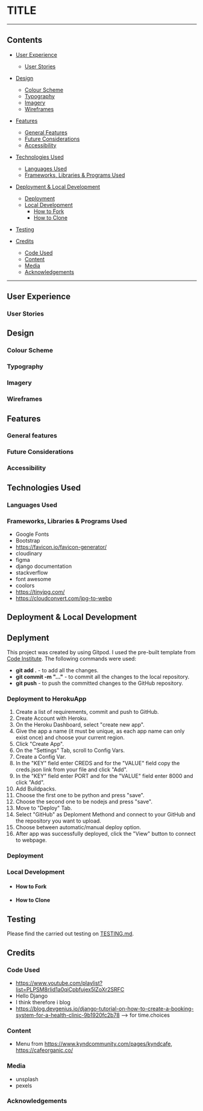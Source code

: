 # TITLE
---
## Contents

* [User Experience](#user-experience)
    * [User Stories](#user-story)

* [Design](#design)
    * [Colour Scheme](#colourscheme)
    * [Typography](#typography)
    * [Imagery](#imagery)
    * [Wireframes](#wireframes)

* [Features](#features)
    * [General Features](#general-features)
    * [Future Considerations](#future-considerations)
    * [Accessibility](#accessibility)

* [Technologies Used](#technologies-used)
    * [Languages Used](#languages-used)
    * [Frameworks, Libraries & Programs Used](#frameworks-libraries-programs-used)

* [Deployment & Local Development](#deployment&localdevelopment)
    * [Deployment](#deployment)
    * [Local Development](#local-development)
        * [How to Fork](#how-to-fork)
        * [How to Clone](#how-to-clone)

* [Testing](#testing)

* [Credits](#credits)
    * [Code Used](#code-used)
    * [Content](#content)
    * [Media](#media)
    * [Acknowledgements](#acknowledgements)

---

## **User Experience**

### User Stories


## **Design**

### Colour Scheme

### Typography

### Imagery

### Wireframes


## **Features**

### General features

### Future Considerations

### Accessibility


## **Technologies Used**

### Languages Used

### Frameworks, Libraries & Programs Used
- Google Fonts
- Bootstrap 
- https://favicon.io/favicon-generator/
- cloudinary
- figma
- django documentation
- stackverflow
- font awesome
- coolors
- https://tinyjpg.com/
- https://cloudconvert.com/jpg-to-webp


## **Deployment & Local Development**
## Deplyment
This project was created by using Gitpod. I used the pre-built template from [Code Institute](https://github.com/Code-Institute-Org/python-essentials-template).
The following commands were used:
* **git add .** - to add all the changes.
* **git commit -m "..."** - to commit all the changes to the local repository.
* **git push** - to push the committed changes to the GitHub repository.

### **Deployment to HerokuApp**
1. Create a list of requirements, commit and push to GitHub.
2. Create Account with Heroku.
3. On the Heroku Dashboard, select "create new app".
4. Give the app a name (it must be unique, as each app name can only exist once) and choose your current region.
5. Click "Create App".
6. On the "Settings" Tab, scroll to Config Vars.
7. Create a Config Var.
8. In the "KEY" field enter CREDS and for the "VALUE" field copy the creds.json link from your file and click "Add".
9. In the "KEY" field enter PORT and for the "VALUE" field enter 8000 and click "Add".
10. Add Buildpacks.
11. Choose the first one to be python and press "save".
12. Choose the second one to be nodejs and press "save".
13. Move to "Deploy" Tab.
14. Select "GitHub" as Deploment Methond and connect to your GitHub and the repository you want to upload.
15. Choose between automatic/manual deploy option.
16. After app was successfully deployed, click the "View" button to connect to webpage.


### Deployment

### Local Development

* #### How to Fork

* #### How to Clone


## **Testing**

Please find the carried out testing on [TESTING.md](TESTING.md).


## **Credits**

### Code Used
- https://www.youtube.com/playlist?list=PLPSM8rIid1a0qiCpbfujex5lZoXr2SRFC
- Hello Django
- I think therefore i blog
- https://blog.devgenius.io/django-tutorial-on-how-to-create-a-booking-system-for-a-health-clinic-9b1920fc2b78 --> for time.choices


### Content
- Menu from https://www.kyndcommunity.com/pages/kyndcafe, https://cafeorganic.co/

### Media
- unsplash
- pexels
### Acknowledgements
